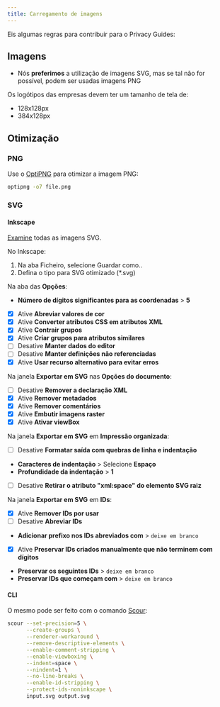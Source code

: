 ```yaml
---
title: Carregamento de imagens
---
```


Eis algumas regras para contribuir para o Privacy Guides:

## Imagens

- Nós **preferimos** a utilização de imagens SVG, mas se tal não for possível, podem ser usadas imagens PNG

Os logótipos das empresas devem ter um tamanho de tela de:

- 128x128px
- 384x128px

## Otimização

### PNG

Use o [OptiPNG](https://sourceforge.net/projects/optipng/) para otimizar a imagem PNG:

```bash
optipng -o7 file.png
```

### SVG

#### Inkscape

[Examine](https://github.com/scour-project/scour) todas as imagens SVG.

No Inkscape:

1. Na aba Ficheiro, selecione Guardar como..
2. Defina o tipo para SVG otimizado (*.svg)

Na aba das **Opções**:

- **Número de dígitos significantes para as coordenadas** > **5**
- [x] Ative **Abreviar valores de cor**
- [x] Ative **Converter atributos CSS em atributos XML**
- [x] Ative **Contrair grupos**
- [x] Ative **Criar grupos para atributos similares**
- [ ] Desative **Manter dados do editor**
- [ ] Desative **Manter definições não referenciadas**
- [x] Ative **Usar recurso alternativo para evitar erros**

Na janela **Exportar em SVG** nas **Opções do documento**:

- [ ] Desative **Remover a declaração XML**
- [x] Ative **Remover metadados**
- [x] Ative **Remover comentários**
- [x] Ative **Embutir imagens raster**
- [x] Ative **Ativar viewBox**

Na janela **Exportar em SVG** em **Impressão organizada**:

- [ ] Desative **Formatar saída com quebras de linha e indentação**
- **Caracteres de indentação** > Selecione **Espaço**
- **Profundidade da indentação** > **1**
- [ ] Desative **Retirar o atributo "xml:space" do elemento SVG raiz**

Na janela **Exportar em SVG** em **IDs**:

- [x] Ative **Remover IDs por usar**
- [ ] Desative **Abreviar IDs**
- **Adicionar prefixo nos IDs abreviados com** > `deixe em branco`
- [x] Ative **Preservar IDs criados manualmente que não terminem com dígitos**
- **Preservar os seguintes IDs** > `deixe em branco`
- **Preservar IDs que começam com** > `deixe em branco`

#### CLI

O mesmo pode ser feito com o comando [Scour](https://github.com/scour-project/scour):

```bash
scour --set-precision=5 \
      --create-groups \
      --renderer-workaround \
      --remove-descriptive-elements \
      --enable-comment-stripping \
      --enable-viewboxing \
      --indent=space \
      --nindent=1 \
      --no-line-breaks \
      --enable-id-stripping \
      --protect-ids-noninkscape \
      input.svg output.svg
```
